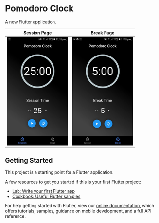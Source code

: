 # Pomodoro Clock

A new Flutter application.

 Session Page                           |     Break Page
:--------------------------------------:|:------------------------------------:
<img src="ss/session.jpg" width="200">  |  <img src="ss/break.jpg" width="200">

## Getting Started

This project is a starting point for a Flutter application.

A few resources to get you started if this is your first Flutter project:

- [Lab: Write your first Flutter app](https://flutter.dev/docs/get-started/codelab)
- [Cookbook: Useful Flutter samples](https://flutter.dev/docs/cookbook)

For help getting started with Flutter, view our
[online documentation](https://flutter.dev/docs), which offers tutorials,
samples, guidance on mobile development, and a full API reference.
